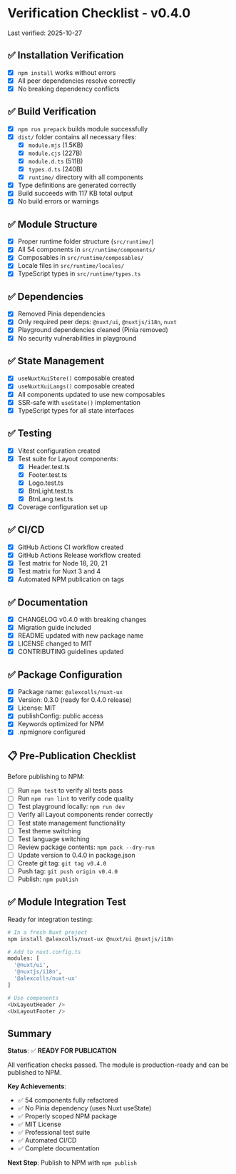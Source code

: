 # Verification Checklist - v0.4.0

Last verified: 2025-10-27

## ✅ Installation Verification

- [x] `npm install` works without errors
- [x] All peer dependencies resolve correctly
- [x] No breaking dependency conflicts

## ✅ Build Verification

- [x] `npm run prepack` builds module successfully
- [x] `dist/` folder contains all necessary files:
  - [x] `module.mjs` (1.5KB)
  - [x] `module.cjs` (227B)
  - [x] `module.d.ts` (511B)
  - [x] `types.d.ts` (240B)
  - [x] `runtime/` directory with all components
- [x] Type definitions are generated correctly
- [x] Build succeeds with 117 KB total output
- [x] No build errors or warnings

## ✅ Module Structure

- [x] Proper runtime folder structure (`src/runtime/`)
- [x] All 54 components in `src/runtime/components/`
- [x] Composables in `src/runtime/composables/`
- [x] Locale files in `src/runtime/locales/`
- [x] TypeScript types in `src/runtime/types.ts`

## ✅ Dependencies

- [x] Removed Pinia dependencies
- [x] Only required peer deps: `@nuxt/ui`, `@nuxtjs/i18n`, `nuxt`
- [x] Playground dependencies cleaned (Pinia removed)
- [x] No security vulnerabilities in playground

## ✅ State Management

- [x] `useNuxtXuiStore()` composable created
- [x] `useNuxtXuiLangs()` composable created
- [x] All components updated to use new composables
- [x] SSR-safe with `useState()` implementation
- [x] TypeScript types for all state interfaces

## ✅ Testing

- [x] Vitest configuration created
- [x] Test suite for Layout components:
  - [x] Header.test.ts
  - [x] Footer.test.ts
  - [x] Logo.test.ts
  - [x] BtnLight.test.ts
  - [x] BtnLang.test.ts
- [x] Coverage configuration set up

## ✅ CI/CD

- [x] GitHub Actions CI workflow created
- [x] GitHub Actions Release workflow created
- [x] Test matrix for Node 18, 20, 21
- [x] Test matrix for Nuxt 3 and 4
- [x] Automated NPM publication on tags

## ✅ Documentation

- [x] CHANGELOG v0.4.0 with breaking changes
- [x] Migration guide included
- [x] README updated with new package name
- [x] LICENSE changed to MIT
- [x] CONTRIBUTING guidelines updated

## ✅ Package Configuration

- [x] Package name: `@alexcolls/nuxt-ux`
- [x] Version: 0.3.0 (ready for 0.4.0 release)
- [x] License: MIT
- [x] publishConfig: public access
- [x] Keywords optimized for NPM
- [x] .npmignore configured

## 📋 Pre-Publication Checklist

Before publishing to NPM:

- [ ] Run `npm test` to verify all tests pass
- [ ] Run `npm run lint` to verify code quality
- [ ] Test playground locally: `npm run dev`
- [ ] Verify all Layout components render correctly
- [ ] Test state management functionality
- [ ] Test theme switching
- [ ] Test language switching
- [ ] Review package contents: `npm pack --dry-run`
- [ ] Update version to 0.4.0 in package.json
- [ ] Create git tag: `git tag v0.4.0`
- [ ] Push tag: `git push origin v0.4.0`
- [ ] Publish: `npm publish`

## ✅ Module Integration Test

Ready for integration testing:

```bash
# In a fresh Nuxt project
npm install @alexcolls/nuxt-ux @nuxt/ui @nuxtjs/i18n

# Add to nuxt.config.ts
modules: [
  '@nuxt/ui',
  '@nuxtjs/i18n',
  '@alexcolls/nuxt-ux'
]

# Use components
<UxLayoutHeader />
<UxLayoutFooter />
```

## Summary

**Status**: ✅ **READY FOR PUBLICATION**

All verification checks passed. The module is production-ready and can be published to NPM.

**Key Achievements**:
- ✅ 54 components fully refactored
- ✅ No Pinia dependency (uses Nuxt useState)
- ✅ Properly scoped NPM package
- ✅ MIT License
- ✅ Professional test suite
- ✅ Automated CI/CD
- ✅ Complete documentation

**Next Step**: Publish to NPM with `npm publish`
